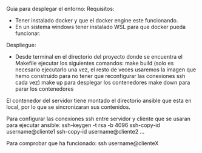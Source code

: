 Guia para desplegar el entorno:
Requisitos:
- Tener instalado docker y que el docker engine este funcionando.
- En un sistema windows tener instalado WSL para que docker pueda funcionar.

Despliegue:
- Desde terminal en el directorio del proyecto donde se encuentra el Makefile ejecutar los siguientes comandos:
  make build (solo es necesario ejecutarlo una vez, el resto de veces usaremos la imagen que hemo construido para no tener que reconfigurar las conexiones ssh cada vez)
  make up para desplegar los contenedores
  make down para parar los contenedores

El contenedor del servidor tiene montado el directorio ansible que esta en local, por lo que se sincronizaran sus contenidos.

Para configurar las conexiones ssh entre servidor y cliente que se usaran para ejecutar ansible:
ssh-keygen -t rsa -b 4096
ssh-copy-id username@cliente1
ssh-copy-id username@cliente2
...

Para comprobar que ha funcionado:
ssh username@clienteX
